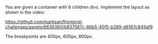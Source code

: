You are given a container with 6 children divs. Implement the layout as shown in the video:

https://github.com/jsartisan/frontend-challenges/assets/6636360/b837567c-66b5-45f5-b289-d6167c849af9

The breakpoints are 400px, 600px, 800px.
